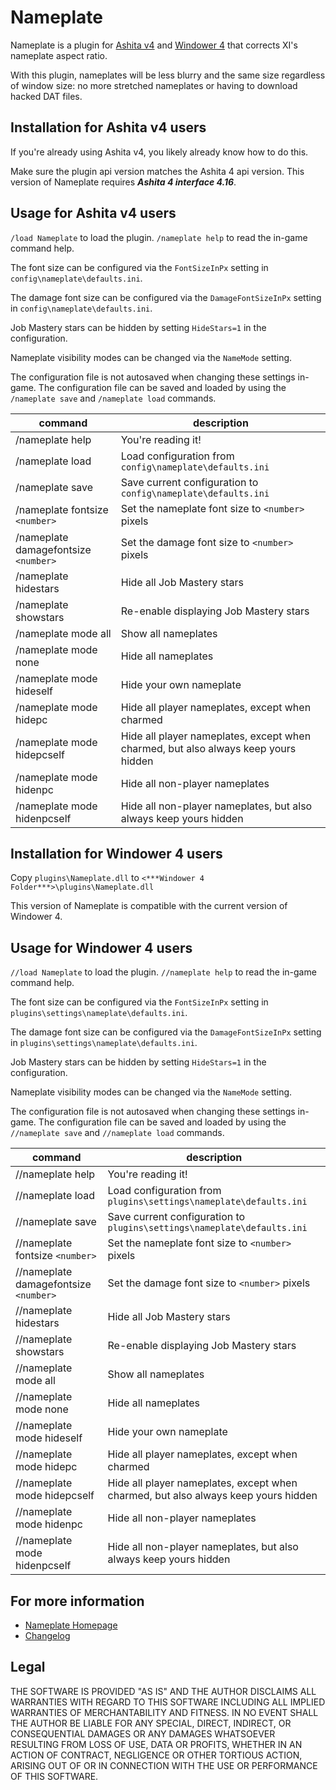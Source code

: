 # Nameplate

Nameplate is a plugin for [Ashita v4](https://github.com/AshitaXI/Ashita-v4beta) and [Windower 4](https://www.windower.net/) that corrects XI's nameplate aspect ratio.

With this plugin, nameplates will be less blurry and the same size regardless of window size: no more stretched nameplates or having to download hacked DAT files.

## Installation for Ashita v4 users

If you're already using Ashita v4, you likely already know how to do this.

Make sure the plugin api version matches the Ashita 4 api version.
This version of Nameplate requires ***Ashita 4 interface 4.16***.

## Usage for Ashita v4 users

`/load Nameplate` to load the plugin.  `/nameplate help` to read the
in-game command help.

The font size can be configured via the `FontSizeInPx` setting in
`config\nameplate\defaults.ini`.

The damage font size can be configured via the `DamageFontSizeInPx` setting in
`config\nameplate\defaults.ini`.

Job Mastery stars can be hidden by setting `HideStars=1` in the configuration.

Nameplate visibility modes can be changed via the `NameMode` setting.

The configuration file is not autosaved when changing these settings in-game. The configuration
file can be saved and loaded by using the `/nameplate save` and `/nameplate load` commands.

| command                              | description                                                                        |
|--------------------------------------|------------------------------------------------------------------------------------|
| /nameplate help                      | You're reading it!                                                                 |
| /nameplate load                      | Load configuration from `config\nameplate\defaults.ini`                            |
| /nameplate save                      | Save current configuration to `config\nameplate\defaults.ini`                      |
| /nameplate fontsize `<number>`       | Set the nameplate font size to `<number>` pixels                                   |
| /nameplate damagefontsize `<number>` | Set the damage font size to `<number>` pixels                                      |
| /nameplate hidestars                 | Hide all Job Mastery stars                                                         |
| /nameplate showstars                 | Re-enable displaying Job Mastery stars                                             |
| /nameplate mode all                  | Show all nameplates                                                                |
| /nameplate mode none                 | Hide all nameplates                                                                |
| /nameplate mode hideself             | Hide your own nameplate                                                            |
| /nameplate mode hidepc               | Hide all player nameplates, except when charmed                                    |
| /nameplate mode hidepcself           | Hide all player nameplates, except when charmed, but also always keep yours hidden |
| /nameplate mode hidenpc              | Hide all non-player nameplates                                                     |
| /nameplate mode hidenpcself          | Hide all non-player nameplates, but also always keep yours hidden                  |

## Installation for Windower 4 users

Copy `plugins\Nameplate.dll` to `<***Windower 4 Folder***>\plugins\Nameplate.dll`

This version of Nameplate is compatible with the current version of Windower 4.

## Usage for Windower 4 users

`//load Nameplate` to load the plugin.  `//nameplate help` to read the
in-game command help.

The font size can be configured via the `FontSizeInPx` setting in
`plugins\settings\nameplate\defaults.ini`.

The damage font size can be configured via the `DamageFontSizeInPx` setting in
`plugins\settings\nameplate\defaults.ini`.

Job Mastery stars can be hidden by setting `HideStars=1` in the configuration.

Nameplate visibility modes can be changed via the `NameMode` setting.

The configuration file is not autosaved when changing these settings in-game. The configuration
file can be saved and loaded by using the `//nameplate save` and `//nameplate load` commands.

| command                               | description                                                                        |
|---------------------------------------|------------------------------------------------------------------------------------|
| //nameplate help                      | You're reading it!                                                                 |
| //nameplate load                      | Load configuration from `plugins\settings\nameplate\defaults.ini`                  |
| //nameplate save                      | Save current configuration to `plugins\settings\nameplate\defaults.ini`            |
| //nameplate fontsize `<number>`       | Set the nameplate font size to `<number>` pixels                                   |
| //nameplate damagefontsize `<number>` | Set the damage font size to `<number>` pixels                                      |
| //nameplate hidestars                 | Hide all Job Mastery stars                                                         |
| //nameplate showstars                 | Re-enable displaying Job Mastery stars                                             |
| //nameplate mode all                  | Show all nameplates                                                                |
| //nameplate mode none                 | Hide all nameplates                                                                |
| //nameplate mode hideself             | Hide your own nameplate                                                            |
| //nameplate mode hidepc               | Hide all player nameplates, except when charmed                                    |
| //nameplate mode hidepcself           | Hide all player nameplates, except when charmed, but also always keep yours hidden |
| //nameplate mode hidenpc              | Hide all non-player nameplates                                                     |
| //nameplate mode hidenpcself          | Hide all non-player nameplates, but also always keep yours hidden                  |

## For more information

- [Nameplate Homepage](https://ffxi.somepage.org/Nameplate/)
- [Changelog](./CHANGELOG.md)

## Legal

THE SOFTWARE IS PROVIDED "AS IS" AND THE AUTHOR DISCLAIMS ALL WARRANTIES WITH
REGARD TO THIS SOFTWARE INCLUDING ALL IMPLIED WARRANTIES OF MERCHANTABILITY
AND FITNESS. IN NO EVENT SHALL THE AUTHOR BE LIABLE FOR ANY SPECIAL, DIRECT,
INDIRECT, OR CONSEQUENTIAL DAMAGES OR ANY DAMAGES WHATSOEVER RESULTING FROM
LOSS OF USE, DATA OR PROFITS, WHETHER IN AN ACTION OF CONTRACT, NEGLIGENCE
OR OTHER TORTIOUS ACTION, ARISING OUT OF OR IN CONNECTION WITH THE USE OR
PERFORMANCE OF THIS SOFTWARE.
